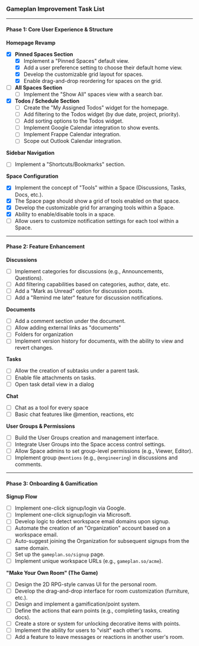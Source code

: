 ### **Gameplan Improvement Task List**

---

#### **Phase 1: Core User Experience & Structure**

**Homepage Revamp**

- [x] **Pinned Spaces Section**
    - [x] Implement a "Pinned Spaces" default view.
    - [x] Add a user preference setting to choose their default home view.
    - [x] Develop the customizable grid layout for spaces.
    - [x] Enable drag-and-drop reordering for spaces on the grid.

- [ ] **All Spaces Section**
    - [ ] Implement the "Show All" spaces view with a search bar.

- [x] **Todos / Schedule Section**
    - [ ] Create the "My Assigned Todos" widget for the homepage.
    - [ ] Add filtering to the Todos widget (by due date, project, priority).
    - [ ] Add sorting options to the Todos widget.
    - [ ] Implement Google Calendar integration to show events.
    - [ ] Implement Frappe Calendar integration.
    - [ ] Scope out Outlook Calendar integration.

**Sidebar Navigation**
- [ ] Implement a "Shortcuts/Bookmarks" section.

**Space Configuration**
- [x] Implement the concept of "Tools" within a Space (Discussions, Tasks, Docs, etc.).
- [x] The Space page should show a grid of tools enabled on that space.
- [x] Develop the customizable grid for arranging tools within a Space.
- [x] Ability to enable/disable tools in a space.
- [ ] Allow users to customize notification settings for each tool within a Space.

---

#### **Phase 2: Feature Enhancement**

**Discussions**
- [ ] Implement categories for discussions (e.g., Announcements, Questions).
- [ ] Add filtering capabilities based on categories, author, date, etc.
- [ ] Add a "Mark as Unread" option for discussion posts.
- [ ] Add a "Remind me later" feature for discussion notifications.

**Documents**
- [ ] Add a comment section under the document.
- [ ] Allow adding external links as "documents"
- [ ] Folders for organization
- [ ] Implement version history for documents, with the ability to view and revert changes.

**Tasks**
- [ ] Allow the creation of subtasks under a parent task.
- [ ] Enable file attachments on tasks.
- [ ] Open task detail view in a dialog

**Chat**
- [ ] Chat as a tool for every space
- [ ] Basic chat features like @mention, reactions, etc

**User Groups & Permissions**
- [ ] Build the User Groups creation and management interface.
- [ ] Integrate User Groups into the Space access control settings.
- [ ] Allow Space admins to set group-level permissions (e.g., Viewer, Editor).
- [ ] Implement group `@mentions` (e.g., `@engineering`) in discussions and comments.

---

#### **Phase 3: Onboarding & Gamification**

**Signup Flow**
- [ ] Implement one-click signup/login via Google.
- [ ] Implement one-click signup/login via Microsoft.
- [ ] Develop logic to detect workspace email domains upon signup.
- [ ] Automate the creation of an "Organization" account based on a workspace email.
- [ ] Auto-suggest joining the Organization for subsequent signups from the same domain.
- [ ] Set up the `gameplan.so/signup` page.
- [ ] Implement unique workspace URLs (e.g., `gameplan.so/acme`).

**"Make Your Own Room" (The Game)**
- [ ] Design the 2D RPG-style canvas UI for the personal room.
- [ ] Develop the drag-and-drop interface for room customization (furniture, etc.).
- [ ] Design and implement a gamification/point system.
- [ ] Define the actions that earn points (e.g., completing tasks, creating docs).
- [ ] Create a store or system for unlocking decorative items with points.
- [ ] Implement the ability for users to "visit" each other's rooms.
- [ ] Add a feature to leave messages or reactions in another user's room.